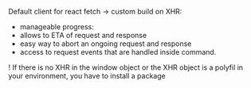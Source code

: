 Default client for react fetch -> custom build on XHR:

- manageable progress:
- allows to ETA of request and response
- easy way to abort an ongoing request and response
- access to request events that are handled inside command.

! If there is no XHR in the window object or the XHR object is a polyfil in your environment, you have to install a
package
